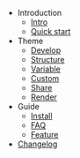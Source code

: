 <!-- _sidebar.md -->

* Introduction
  * [Intro](en-us/docs/)
  * [Quick start](en-us/docs/start/quick.md)
* Theme
  * [Develop](en-us/docs/theme/dev.md)
  * [Structure](en-us/docs/theme/struct.md)
  * [Variable](en-us/docs/theme/var.md)
  * [Custom](en-us/docs/theme/custom.md)
  * [Share](en-us/docs/theme/shared.md)
  * [Render](en-us/docs/theme/render.md)
* Guide
  * [Install](en-us/docs/guide/install.md)
  * [FAQ](en-us/docs/guide/faq.md)
  * [Feature](zh-cn/docs/guide/ability.md)
* [Changelog](en-us/docs/changelog.md)